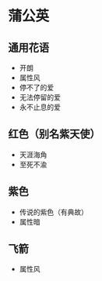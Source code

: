 # 蒲公英

## 通用花语

- 开朗
- 属性风
- 停不了的爱
- 无法停留的爱
- 永不止息的爱

## 红色（别名紫天使）

- 天涯海角
- 至死不渝

## 紫色

- 传说的紫色（有典故）
- 属性暗

## 飞箭

- 属性风